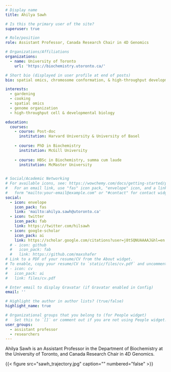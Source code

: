 ```yaml
---
# Display name
title: Ahilya Sawh

# Is this the primary user of the site?
superuser: true

# Role/position
role: Assistant Professor, Canada Research Chair in 4D Genomics

# Organizations/Affiliations
organizations:
  - name: University of Toronto
    url: 'https://biochemistry.utoronto.ca/'

# Short bio (displayed in user profile at end of posts)
bio: spatial omics, chromosome conformation, & high-throughput developmental biology

interests:
  - gardening
  - cooking
  - spatial omics
  - genome organization
  - high-throughput cell & developmental biology

education:
  courses:
    - course: Post-doc
      institution: Harvard University & University of Basel    
    
    - course: PhD in Biochemistry
      institution: McGill University
      
    - course: HBSc in Biochemistry, summa cum laude
      institution: McMaster University
      

# Social/Academic Networking
# For available icons, see: https://wowchemy.com/docs/getting-started/page-builder/#icons
#   For an email link, use "fas" icon pack, "envelope" icon, and a link in the
#   form "mailto:your-email@example.com" or "#contact" for contact widget.
social:
  - icon: envelope
    icon_pack: fas
    link: 'mailto:ahilya.sawh@utoronto.ca'
  - icon: twitter
    icon_pack: fab
    link: https://twitter.com/hilsawh
  - icon: google-scholar
    icon_pack: ai
    link: https://scholar.google.com/citations?user=j8tSQNUAAAAJ&hl=en
  # - icon: github
  #   icon_pack: fab
  #   link: https://github.com/maxshafer
# Link to a PDF of your resume/CV from the About widget.
# To enable, copy your resume/CV to `static/files/cv.pdf` and uncomment the lines below.
# - icon: cv
#   icon_pack: ai
#   link: files/cv.pdf

# Enter email to display Gravatar (if Gravatar enabled in Config)
email: ''

# Highlight the author in author lists? (true/false)
highlight_name: true

# Organizational groups that you belong to (for People widget)
#   Set this to `[]` or comment out if you are not using People widget.
user_groups:
  - assistant professor
  - researchers
---
```


Ahilya Sawh is an Assistant Professor in the Department of Biochemistry at the University of Toronto, and Canada Research Chair in 4D Genomics. 

{{< figure src="sawh_trajectory.jpg" caption="" numbered="false" >}}
